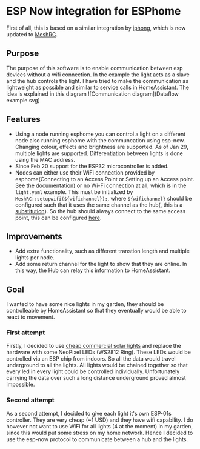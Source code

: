 # ESP Now integration for ESPhome
First of all, this is based on a similar integration by [iphong](https://github.com/iphong/esphome-espnow), which is now updated to [MeshRC](https://github.com/iphong/lib-esp-rc). 
## Purpose
The purpose of this software is to enable communication between esp devices without a wifi connection. In the example the light acts as a slave and the hub controls the light. I have tried to make the communication as lightweight as possible and similar to service calls in HomeAssistant. The idea is explained in this diagram ![Communication diagram](Dataflow example.svg)

## Features
- Using a node running esphome you can control a light on a different node also running esphome with the communcation using esp-now. Changing colour, effects and brightness are supported. As of Jan 29, multiple lights are supported. Differentiation between lights is done using the MAC address.
- Since Feb 20 support for the ESP32 microcontroller is added.
- Nodes can either use their WiFi connection provided by esphome(Connecting to an Access Point or Setting up an Access point. See the [documentation](https://esphome.io/components/wifi.html)) or no Wi-Fi connection at all, which is in the ```light.yaml``` example. This must be initialized by ```MeshRC::setupwifi(${wifichannel});```, where ```${wifichannel}``` should be configured such that it uses the same channel as the hub(, this is a [substitution](https://esphome.io/guides/configuration-types.html?#substitutions)). So the hub should always connect to the same access point, this can be configured [here](https://esphome.io/components/wifi.html#connecting-to-multiple-networks).

## Improvements
- Add extra functionality, such as different transtion length and multiple lights per node.
- Add some return channel for the light to show that they are online. In this way, the Hub can relay this information to HomeAssistant.

## Goal
I wanted to have some nice lights in my garden, they should be controlleable by HomeAssistant so that they eventually would be able to react to movement.
### First attempt
Firstly, I decided to use [cheap commercial solar lights](https://offers.kd2.org/en/gb/lidl/pFpK/) and replace the hardware with some NeoPixel LEDs (WS2812 Ring). These LEDs would be controlled via an ESP chip from indoors. So all the data would travel underground to all the lights. All lights would be chained together so that every led in every light could be controlled individually. Unfortunately carrying the data over such a long distance underground proved almost impossible.
### Second attempt
As a second attempt, I decided to give each light it's own ESP-01s controller. They are very cheap (~1 USD) and they have wifi capability. I do however not want to use WiFi for all lights (4 at the moment) in my garden, since this would put some stress on my home network. Hence I decided to use the esp-now protocol to communicate between a hub and the lights.

